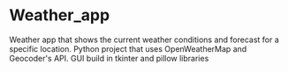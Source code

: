 # Weather_app
Weather app that shows the current weather conditions and forecast for a specific location. Python project that uses OpenWeatherMap and Geocoder's API. GUI build in tkinter and pillow libraries
